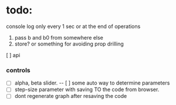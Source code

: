 # todo:

console log only every 1 sec or at the end of operations

1. pass b and b0 from somewhere else
2. store? or something for avoiding prop drilling

[ ] api

### controls

- [ ] alpha, beta slider.
      -- [ ] some auto way to determine parameters
- [ ] step-size parameter with saving TO the code from browser.
- [ ] dont regenerate graph after resaving the code
